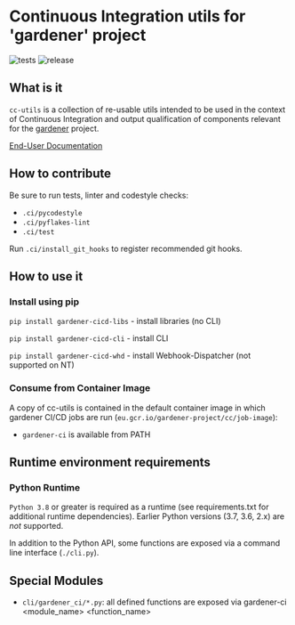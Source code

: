 # Continuous Integration utils for 'gardener' project

![tests](https://concourse.ci.infra.gardener.cloud/api/v1/teams/gardener/pipelines/cc-utils-master/jobs/master-head-update-job/badge?title=tests)
![release](https://concourse.ci.infra.gardener.cloud/api/v1/teams/gardener/pipelines/cc-utils-master/jobs/master-release_job_image-job/badge?title=build)

## What is it

`cc-utils` is a collection of re-usable utils intended to be used in the
context of Continuous Integration and output qualification of components
relevant for the [gardener](https://github.com/gardener) project.

[End-User Documentation](https://gardener.github.io/cc-utils)

## How to contribute

Be sure to run tests, linter and codestyle checks:

- `.ci/pycodestyle`
- `.ci/pyflakes-lint`
- `.ci/test`

Run `.ci/install_git_hooks` to register recommended git hooks.

## How to use it

### Install using pip

`pip install gardener-cicd-libs` - install libraries (no CLI)

`pip install gardener-cicd-cli` - install CLI

`pip install gardener-cicd-whd` - install Webhook-Dispatcher (not supported on NT)

### Consume from Container Image

A copy of cc-utils is contained in the default container image in which gardener
CI/CD jobs are run (`eu.gcr.io/gardener-project/cc/job-image`):

- `gardener-ci` is available from PATH

## Runtime environment requirements

### Python Runtime

`Python 3.8` or greater is required as a runtime (see requirements.txt for additional
runtime dependencies). Earlier Python versions (3.7, 3.6, 2.x) are *not* supported.

In addition to the Python API, some functions are exposed via a command line interface
(`./cli.py`).

## Special Modules

* `cli/gardener_ci/*.py`: all defined functions are exposed via
gardener-ci <module_name> <function_name>
